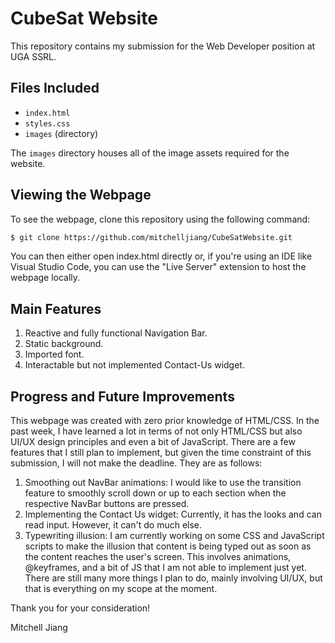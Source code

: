 # CubeSat Website

This repository contains my submission for the Web Developer position at UGA SSRL.

## Files Included
- `index.html`
- `styles.css`
- `images` (directory)

The `images` directory houses all of the image assets required for the website.

## Viewing the Webpage
To see the webpage, clone this repository using the following command:

```bash
$ git clone https://github.com/mitchelljiang/CubeSatWebsite.git
```

You can then either open index.html directly or, if you're using an IDE like Visual Studio Code, you can use the "Live Server" extension to host the webpage locally.

## Main Features
1. Reactive and fully functional Navigation Bar.
3. Static background.
4. Imported font.
5. Interactable but not implemented Contact-Us widget.

## Progress and Future Improvements
This webpage was created with zero prior knowledge of HTML/CSS. In the past week, I have learned a lot in terms of not only HTML/CSS but also UI/UX design principles and even a bit of JavaScript. There are a few features that I still plan to implement, but given the time constraint of this submission, I will not make the deadline. They are as follows:

1. Smoothing out NavBar animations: I would like to use the transition feature to smoothly scroll down or up to each section when the respective NavBar buttons are pressed.
2. Implementing the Contact Us widget: Currently, it has the looks and can read input. However, it can't do much else.
3. Typewriting illusion: I am currently working on some CSS and JavaScript scripts to make the illusion that content is being typed out as soon as the content reaches the user's screen. This involves animations, @keyframes, and a bit of JS that I am not able to implement just yet.
There are still many more things I plan to do, mainly involving UI/UX, but that is everything on my scope at the moment.

Thank you for your consideration!

Mitchell Jiang
